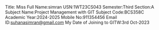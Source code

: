 Title: Miss
Full Name:simran
USN:1WT23CS043
Semester:Third
Section:A
Subject Name:Project Management with GIT
Subject Code:BCS358C
Academic Year:2024-2025
Mobile No:911354456
Email ID:suhanasimran@gmail.com
My Date of Joining to GITW:3rd Oct-2023
